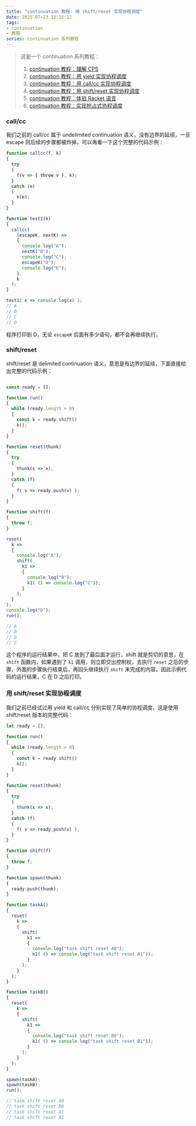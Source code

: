 ```yaml
---
title: "continuation 教程: 用 shift/reset 实现协程调度"
date: 2025-07-23 12:15:12
tags:
- continuation
- 教程
series: continuation 系列教程
---
```


> 这是一个 continuation 系列教程：
> 1. [continuation 教程：理解 CPS](/2025/07/23/continuation教程1/)
> 2. [continuation 教程：用 yield 实现协程调度](/2025/07/23/continuation教程2/)
> 3. [continuation 教程：用 call/cc 实现协程调度](/2025/07/23/continuation教程3/)
> 4. [continuation 教程：用 shift/reset 实现协程调度](/2025/07/23/continuation教程4/)
> 5. [continuation 教程：体验 Racket 语言](/2025/07/23/continuation教程5/)
> 6. [continuation 教程：实现抢占式协程调度](/2025/07/23/continuation教程6/)

### call/cc

我们之前的 call/cc 属于 undelimited continuation 语义，没有边界的延续，一旦 escape 则后续的步骤都被炸掉，可以再看一下这个完整的代码示例：

```js
function callcc(f, k)
{
  try
  {
    f(v => { throw v }, k);
  }
  catch (e)
  {
    k(e);
  }
}

function test1(k)
{
  callcc(
    (escapeK, nextK) =>
    {
      console.log("A");
      nextK("B");
      console.log("C");
      escapeK("D");
      console.log("E");
    }, 
    k
  );
}

test1( x => console.log(x) );
// A
// B
// C
// D
```

程序打印到 D，无论 `escapeK` 后面有多少语句，都不会再继续执行。


### shift/reset

shift/reset 是 delimited continuation 语义，意思是有边界的延续，下面直接给出完整的代码示例：

```js

const ready = [];

function run()
{
  while (ready.length > 0)
  {
    const k = ready.shift()
    k();
  }
}

function reset(thunk)
{
  try
  {
    thunk(x => x);
  }
  catch (f)
  {
    f( v => ready.push(v) );
  }
}

function shift(f)
{
  throw f;
}

reset(
  k =>
  {
    console.log("A");
    shift(
      k1 =>
      {
        console.log("B");
        k1( () => console.log("C"));
      }
    );
  }
);
console.log("D");
run();

// A
// B
// D
// C
```

这个程序的运行结果中，把 C 放到了最后面才运行，shift 就是剪切的意思，在 `shift` 函数内，如果遇到了 `k1` 调用，则立即交出控制权，去执行 `reset` 之后的步骤，外面的步骤执行结束后，再回头继续执行 `shift` 未完成的内容。因此示例代码的运行结果，C 在 D 之后打印。

### 用 shift/reset 实现协程调度

我们之前已经试过用 yield 和 call/cc 分别实现了简单的协程调度，这是使用 shift/reset 版本的完整代码：

```js
let ready = [];

function run()
{
  while (ready.length > 0)
  {
    const k = ready.shift()
    k();
  }
}

function reset(thunk)
{
  try
  {
    thunk(x => x);
  }
  catch (f)
  {
    f( v => ready.push(v) );
  }
}

function shift(f)
{
  throw f;
}

function spawn(thunk)
{
  ready.push(thunk);
}

function taskA()
{
  reset(
    k =>
    {
      shift(
        k1 =>
        {
          console.log("task shift reset A0");
          k1( () => console.log("task shift reset A1"));
        }
      );
    }
  );
}

function taskB()
{
  reset(
    k =>
    {
      shift(
        k1 =>
        {
          console.log("task shift reset B0");
          k1( () => console.log("task shift reset B1"));
        }
      );
    }
  );
}

spawn(taskA);
spawn(taskB);
run();

// task shift reset A0
// task shift reset B0
// task shift reset A1
// task shift reset B1
```

